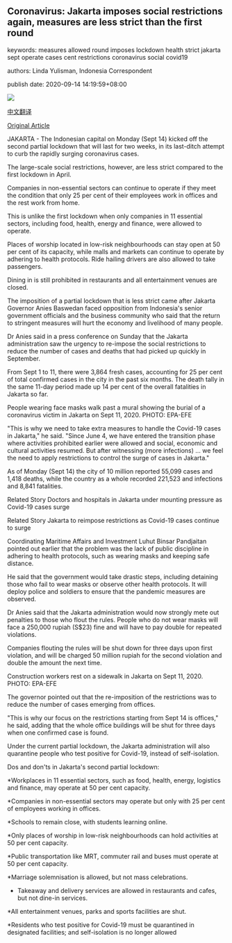 ## Coronavirus: Jakarta imposes social restrictions again, measures are less strict than the first round

keywords: measures allowed round imposes lockdown health strict jakarta sept operate cases cent restrictions coronavirus social covid19

authors: Linda Yulisman, Indonesia Correspondent

publish date: 2020-09-14 14:19:59+08:00

![](https://www.straitstimes.com/sites/default/files/styles/x_large/public/articles/2020/09/14/af_jakarta-lockdown_140920.jpg?itok=1oso6Jaq)

[中文翻译](Coronavirus%3A%20Jakarta%20imposes%20social%20restrictions%20again%2C%20measures%20are%20less%20strict%20than%20the%20first%20round_zh.md)

[Original Article](https://www.straitstimes.com/asia/se-asia/coronavirus-jakarta-imposes-social-restrictions-again-measures-are-less-strict-than-the)

JAKARTA - The Indonesian capital on Monday (Sept 14) kicked off the second partial lockdown that will last for two weeks, in its last-ditch attempt to curb the rapidly surging coronavirus cases.

The large-scale social restrictions, however, are less strict compared to the first lockdown in April.

Companies in non-essential sectors can continue to operate if they meet the condition that only 25 per cent of their employees work in offices and the rest work from home.

This is unlike the first lockdown when only companies in 11 essential sectors, including food, health, energy and finance, were allowed to operate.

Places of worship located in low-risk neighbourhoods can stay open at 50 per cent of its capacity, while malls and markets can continue to operate by adhering to health protocols. Ride hailing drivers are also allowed to take passengers.

Dining in is still prohibited in restaurants and all entertainment venues are closed.

The imposition of a partial lockdown that is less strict came after Jakarta Governor Anies Baswedan faced opposition from Indonesia's senior government officials and the business community who said that the return to stringent measures will hurt the economy and livelihood of many people.

Dr Anies said in a press conference on Sunday that the Jakarta administration saw the urgency to re-impose the social restrictions to reduce the number of cases and deaths that had picked up quickly in September.

From Sept 1 to 11, there were 3,864 fresh cases, accounting for 25 per cent of total confirmed cases in the city in the past six months. The death tally in the same 11-day period made up 14 per cent of the overall fatalities in Jakarta so far.



People wearing face masks walk past a mural showing the burial of a coronavirus victim in Jakarta on Sept 11, 2020. PHOTO: EPA-EFE



"This is why we need to take extra measures to handle the Covid-19 cases in Jakarta," he said. "Since June 4, we have entered the transition phase where activities prohibited earlier were allowed and social, economic and cultural activities resumed. But after witnessing (more infections) ... we feel the need to apply restrictions to control the surge of cases in Jakarta."

As of Monday (Sept 14) the city of 10 million reported 55,099 cases and 1,418 deaths, while the country as a whole recorded 221,523 and infections and 8,841 fatalities.

Related Story Doctors and hospitals in Jakarta under mounting pressure as Covid-19 cases surge

Related Story Jakarta to reimpose restrictions as Covid-19 cases continue to surge

Coordinating Maritime Affairs and Investment Luhut Binsar Pandjaitan pointed out earlier that the problem was the lack of public discipline in adhering to health protocols, such as wearing masks and keeping safe distance.

He said that the government would take drastic steps, including detaining those who fail to wear masks or observe other health protocols. It will deploy police and soldiers to ensure that the pandemic measures are observed.

Dr Anies said that the Jakarta administration would now strongly mete out penalties to those who flout the rules. People who do not wear masks will face a 250,000 rupiah (S$23) fine and will have to pay double for repeated violations.

Companies flouting the rules will be shut down for three days upon first violation, and will be charged 50 million rupiah for the second violation and double the amount the next time.



Construction workers rest on a sidewalk in Jakarta on Sept 11, 2020. PHOTO: EPA-EFE



The governor pointed out that the re-imposition of the restrictions was to reduce the number of cases emerging from offices.

"This is why our focus on the restrictions starting from Sept 14 is offices," he said, adding that the whole office buildings will be shut for three days when one confirmed case is found.

Under the current partial lockdown, the Jakarta administration will also quarantine people who test positive for Covid-19, instead of self-isolation.

Dos and don'ts in Jakarta's second partial lockdown:

*Workplaces in 11 essential sectors, such as food, health, energy, logistics and finance, may operate at 50 per cent capacity.

*Companies in non-essential sectors may operate but only with 25 per cent of employees working in offices.

*Schools to remain close, with students learning online.

*Only places of worship in low-risk neighbourhoods can hold activities at 50 per cent capacity.

*Public transportation like MRT, commuter rail and buses must operate at 50 per cent capacity.

*Marriage solemnisation is allowed, but not mass celebrations.

* Takeaway and delivery services are allowed in restaurants and cafes, but not dine-in services.

*All entertainment venues, parks and sports facilities are shut.

*Residents who test positive for Covid-19 must be quarantined in designated facilities; and self-isolation is no longer allowed